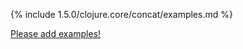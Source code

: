 {% include 1.5.0/clojure.core/concat/examples.md %}

[Please add examples!](https://github.com/arrdem/grimoire/edit/master/_includes/1.6.0/clojure.core/concat/examples.md)
